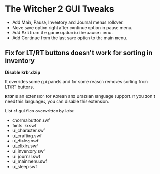 # The Witcher 2 GUI Tweaks

- Add Main, Pause, Inventory and Journal menus rollover.
- Move save option right after continue option in pause menu.
- Add Exit from the game option to the pause menu.
- Add Continue from the last save option to the main menu.


## Fix for LT/RT buttons doesn't work for sorting in inventory

**Disable krbr.dzip**

It overrides some gui panels and for some reason removes sorting from LT/RT buttons.

**krbr** is an extension for Korean and Brazilian language support. If you don't need this languages, you can disable this extension.

List of gui files overwritten by krbr:

- cnormalbutton.swf
- fonts_kr.swf
- ui_character.swf
- ui_crafting.swf
- ui_dialog.swf
- ui_elixirs.swf
- ui_inventory.swf
- ui_journal.swf
- ui_mainmenu.swf
- ui_sleep.swf

